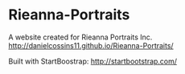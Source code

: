 # Rieanna-Portraits
A website created for Rieanna Portraits Inc.
http://danielcossins11.github.io/Rieanna-Portraits/

Built with StartBoostrap: http://startbootstrap.com/
